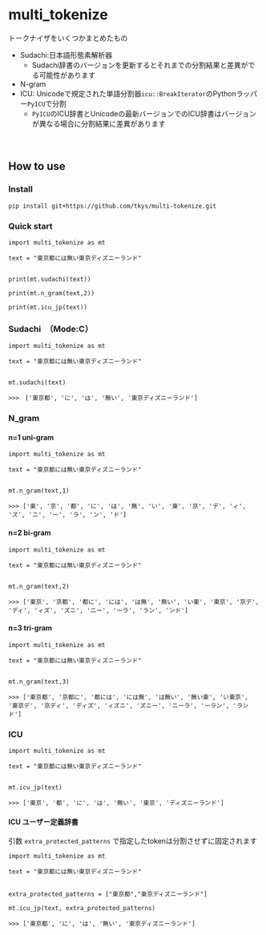# multi_tokenize
トークナイザをいくつかまとめたもの

- Sudachi:日本語形態素解析器
  - Sudachi辞書のバージョンを更新するとそれまでの分割結果と差異がでる可能性があります
- N-gram 
- ICU: Unicodeで規定された単語分割器`icu::BreakIterator`のPythonラッパー`PyICU`で分割
  - `PyICU`のICU辞書とUnicodeの最新バージョンでのICU辞書はバージョンが異なる場合に分割結果に差異があります

 　　

## How to use

### Install

```
pip install git+https://github.com/tkys/multi-tokenize.git
```

### Quick start
```
import multi_tokenize as mt

text = "東京都には無い東京ディズニーランド"


print(mt.sudachi(text))

print(mt.n_gram(text,2))

print(mt.icu_jp(text))

```


### Sudachi　（Mode:C）

```
import multi_tokenize as mt

text = "東京都には無い東京ディズニーランド"


mt.sudachi(text)

>>>　['東京都', 'に', 'は', '無い', '東京ディズニーランド']

```
### N_gram  

#### n=1 uni-gram

```
import multi_tokenize as mt

text = "東京都には無い東京ディズニーランド"


mt.n_gram(text,1) 

>>> ['東', '京', '都', 'に', 'は', '無', 'い', '東', '京', 'デ', 'ィ', 'ズ', 'ニ', 'ー', 'ラ', 'ン', 'ド']

```

#### n=2 bi-gram
```
import multi_tokenize as mt

text = "東京都には無い東京ディズニーランド"


mt.n_gram(text,2) 

>>> ['東京', '京都', '都に', 'には', 'は無', '無い', 'い東', '東京', '京デ', 'ディ', 'ィズ', 'ズニ', 'ニー', 'ーラ', 'ラン', 'ンド']

```

#### n=3 tri-gram

```
import multi_tokenize as mt

text = "東京都には無い東京ディズニーランド"


mt.n_gram(text,3) 

>>> ['東京都', '京都に', '都には', 'には無', 'は無い', '無い東', 'い東京', '東京デ', '京ディ', 'ディズ', 'ィズニ', 'ズニー', 'ニーラ', 'ーラン', 'ランド']

```

### ICU

```
import multi_tokenize as mt

text = "東京都には無い東京ディズニーランド"


mt.icu_jp(text)

>>> ['東京', '都', 'に', 'は', '無い', '東京', 'ディズニーランド']

```

#### ICU ユーザー定義辞書 

引数 `extra_protected_patterns` で指定したtokenは分割させずに固定されます

```
import multi_tokenize as mt

text = "東京都には無い東京ディズニーランド"


extra_protected_patterns = ["東京都","東京ディズニーランド"]

mt.icu_jp(text, extra_protected_patterns)

>>> ['東京都', 'に', 'は', '無い', '東京ディズニーランド']

```

